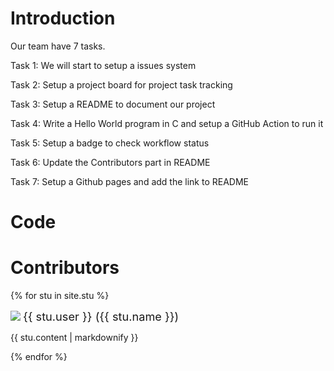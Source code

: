 # Introduction

Our team have 7 tasks.

Task 1: We will start to setup a issues system

Task 2: Setup a project board for project task tracking

Task 3: Setup a README to document our project

Task 4: Write a Hello World program in C and setup a GitHub Action to run it

Task 5: Setup a badge to check workflow status

Task 6: Update the Contributors part in README

Task 7: Setup a Github pages and add the link to README

# Code

# Contributors

{% for stu in site.stu %}
  <div>
    <img src="{{ stu.image }}" style="display: inline-block; max-width: 50px">
    <span style="font-size: 1.3em">{{ stu.user }} ({{ stu.name }})</span>
    <p>{{ stu.content | markdownify }}</p>
  </div>
{% endfor %}

